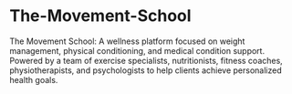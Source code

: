 # The-Movement-School
The Movement School: A wellness platform focused on weight management, physical conditioning, and medical condition support. Powered by a team of exercise specialists, nutritionists, fitness coaches, physiotherapists, and psychologists to help clients achieve personalized health goals.
